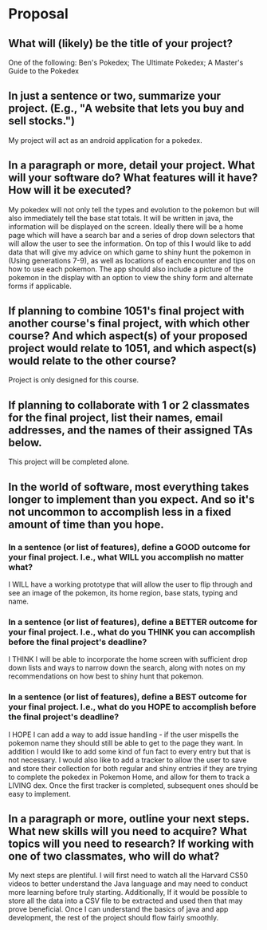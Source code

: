 # Proposal

## What will (likely) be the title of your project?
One of the following:
Ben's Pokedex;
The Ultimate Pokedex;
A Master's Guide to the Pokedex

## In just a sentence or two, summarize your project. (E.g., "A website that lets you buy and sell stocks.")

My project will act as an android application for a pokedex.

## In a paragraph or more, detail your project. What will your software do? What features will it have? How will it be executed?

My pokedex will not only tell the types and evolution to the pokemon but will also immediately tell the base stat totals. It will be written in java, the information will be displayed on the screen. Ideally there will be a home page which will have a search bar and a series of drop down selectors that will allow the user to see the information. On top of this I would like to add data that will give my advice on which game to shiny hunt the pokemon in (Using generations 7-9), as well as locations of each encounter and tips on how to use each pokemon. The app should also include a picture of the pokemon in the display with an option to view the shiny form and alternate forms if applicable.  

## If planning to combine 1051's final project with another course's final project, with which other course? And which aspect(s) of your proposed project would relate to 1051, and which aspect(s) would relate to the other course?

Project is only designed for this course.

## If planning to collaborate with 1 or 2 classmates for the final project, list their names, email addresses, and the names of their assigned TAs below.

This project will be completed alone. 

## In the world of software, most everything takes longer to implement than you expect. And so it's not uncommon to accomplish less in a fixed amount of time than you hope.

### In a sentence (or list of features), define a GOOD outcome for your final project. I.e., what WILL you accomplish no matter what?

I WILL have a working prototype that will allow the user to flip through and see an image of the pokemon, its home region, base stats, typing and name.

### In a sentence (or list of features), define a BETTER outcome for your final project. I.e., what do you THINK you can accomplish before the final project's deadline?

I THINK I will be able to incorporate the home screen with sufficient drop down lists and ways to narrow down the search, along with notes on my recommendations on how best to shiny hunt that pokemon.

### In a sentence (or list of features), define a BEST outcome for your final project. I.e., what do you HOPE to accomplish before the final project's deadline?

I HOPE I can add a way to add issue handling - if the user mispells the pokemon name they should still be able to get to the page they want. In addition I would like to add some kind of fun fact to every entry but that is not necessary. I would also like to add a tracker to allow the user to save and store their collection for both regular and shiny entries if they are trying to complete the pokedex in Pokemon Home, and allow for them to track a LIVING dex. Once the first tracker is completed, subsequent ones should be easy to implement. 

## In a paragraph or more, outline your next steps. What new skills will you need to acquire? What topics will you need to research? If working with one of two classmates, who will do what?

My next steps are plentiful. I will first need to watch all the Harvard CS50 videos to better understand the Java language and may need to conduct more learning before truly starting. Additionally, If it would be possible to store all the data into a CSV file to be extracted and used then that may prove beneficial. Once I can understand the basics of java and app development, the rest of the project should flow fairly smoothly.
